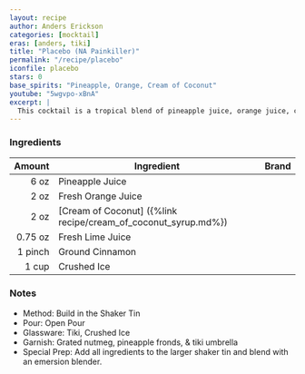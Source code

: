 ```yaml
---
layout: recipe
author: Anders Erickson
categories: [mocktail]
eras: [anders, tiki]
title: "Placebo (NA Painkiller)"
permalink: "/recipe/placebo"
iconfile: placebo
stars: 0
base_spirits: "Pineapple, Orange, Cream of Coconut"
youtube: "5wgvpo-xBnA"
excerpt: |
  This cocktail is a tropical blend of pineapple juice, orange juice, cream of coconut, lime juice, cinnamon, and nutmeg.
---
```


### Ingredients

|  Amount | Ingredient                                                     | Brand |
| ------: | -------------------------------------------------------------- | ----- |
|    6 oz | Pineapple Juice                                                |
|    2 oz | Fresh Orange Juice                                             |
|    2 oz | [Cream of Coconut] ({%link recipe/cream_of_coconut_syrup.md%}) |
| 0.75 oz | Fresh Lime Juice                                               |
| 1 pinch | Ground Cinnamon                                                |
|   1 cup | Crushed Ice                                                    |

### Notes

- Method: Build in the Shaker Tin
- Pour: Open Pour
- Glassware: Tiki, Crushed Ice
- Garnish: Grated nutmeg, pineapple fronds, & tiki umbrella
- Special Prep: Add all ingredients to the larger shaker tin and blend with an emersion blender.
